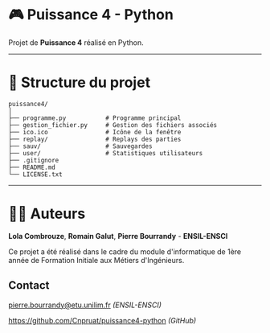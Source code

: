 # 🎮 Puissance 4 - Python

Projet de **Puissance 4** réalisé en Python. 

---

# 📁 Structure du projet

```
puissance4/
│
├── programme.py           # Programme principal
├── gestion_fichier.py     # Gestion des fichiers associés
├── ico.ico                # Icône de la fenêtre
├── replay/                # Replays des parties 
├── sauv/                  # Sauvegardes 
├── user/                  # Statistiques utilisateurs
├── .gitignore
├── README.md
└── LICENSE.txt
```

---
# 👨‍🏭 Auteurs


**Lola Combrouze**, **Romain Galut**, **Pierre Bourrandy** - **ENSIL-ENSCI**

Ce projet a été réalisé dans le cadre du module d'informatique de 1ère année de Formation Initiale aux Métiers d'Ingénieurs. 

## Contact 
pierre.bourrandy@etu.unilim.fr *(ENSIL-ENSCI)*

https://github.com/Cnpruat/puissance4-python *(GitHub)*

